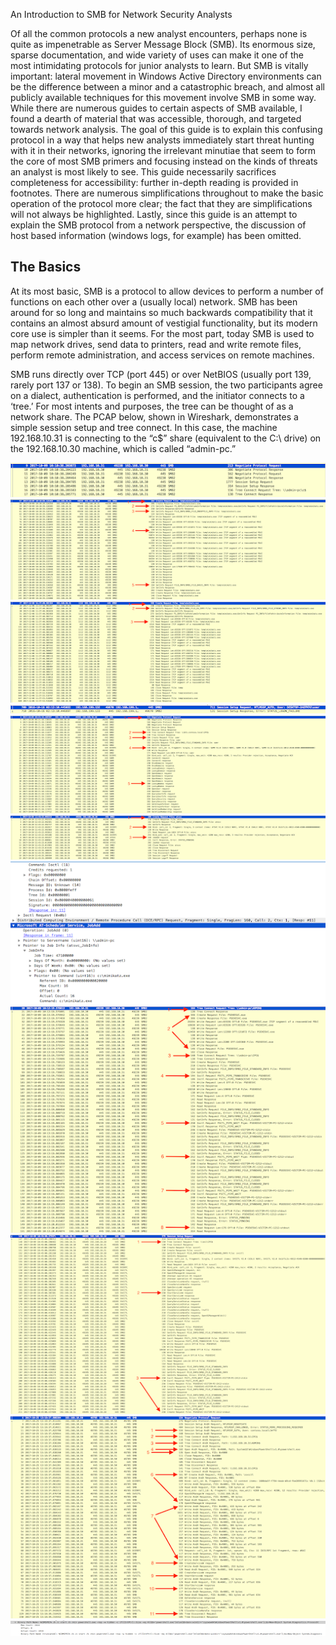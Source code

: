 An Introduction to SMB for Network Security Analysts

Of all the common protocols a new analyst encounters, perhaps none is quite as impenetrable as Server Message Block (SMB). Its enormous size, sparse documentation, and wide variety of uses can make it one of the most intimidating protocols for junior analysts to learn. But SMB is vitally important: lateral movement in Windows Active Directory environments can be the difference between a minor and a catastrophic breach, and almost all publicly available techniques for this movement involve SMB in some way. While there are numerous guides to certain aspects of SMB available, I found a dearth of material that was accessible, thorough, and targeted towards network analysis. The goal of this guide is to explain this confusing protocol in a way that helps new analysts immediately start threat hunting with it in their networks, ignoring the irrelevant minutiae that seem to form the core of most SMB primers and focusing instead on the kinds of threats an analyst is most likely to see. This guide necessarily sacrifices completeness for accessibility: further in-depth reading is provided in footnotes. There are numerous simplifications throughout to make the basic operation of the protocol more clear; the fact that they are simplifications will not always be highlighted. Lastly, since this guide is an attempt to explain the SMB protocol from a network perspective, the discussion of host based information (windows logs, for example) has been omitted. 

## The Basics

At its most basic, SMB is a protocol to allow devices to perform a number of functions on each other over a (usually local) network. SMB has been around for so long and maintains so much backwards compatibility that it contains an almost absurd amount of vestigial functionality, but its modern core use is simpler than it seems. For the most part, today SMB is used to map network drives, send data to printers, read and write remote files, perform remote administration, and access services on remote machines. 

SMB runs directly over TCP (port 445) or over NetBIOS (usually port 139, rarely port 137 or 138). To begin an SMB session, the two participants agree on a dialect, authentication is performed, and the initiator connects to a ‘tree.’ For most intents and purposes, the tree can be thought of as a network share. The PCAP below, shown in Wireshark, demonstrates a simple session setup and tree connect. In this case, the machine 192.168.10.31 is connecting to the “c$” share (equivalent to the C:\ drive) on the 192.168.10.30 machine, which is called “admin-pc.” 

![Image of Yaktocat](https://github.com/401trg/401trg.github.io/blob/4505254f97ef62e62752fb51978244e6a5b27814/assets/images/smb_image_1.png)
![Image of Yaktocat](https://github.com/401trg/401trg.github.io/blob/4505254f97ef62e62752fb51978244e6a5b27814/assets/images/smb_image_2.png)
![Image of Yaktocat](https://github.com/401trg/401trg.github.io/blob/4505254f97ef62e62752fb51978244e6a5b27814/assets/images/smb_image_3.png)
![Image of Yaktocat](https://github.com/401trg/401trg.github.io/blob/4505254f97ef62e62752fb51978244e6a5b27814/assets/images/smb_image_4.png)
![Image of Yaktocat](https://github.com/401trg/401trg.github.io/blob/4505254f97ef62e62752fb51978244e6a5b27814/assets/images/smb_image_5.png)
![Image of Yaktocat](https://github.com/401trg/401trg.github.io/blob/4505254f97ef62e62752fb51978244e6a5b27814/assets/images/smb_image_6.png)
![Image of Yaktocat](https://github.com/401trg/401trg.github.io/blob/4505254f97ef62e62752fb51978244e6a5b27814/assets/images/smb_image_7.png)
![Image of Yaktocat](https://github.com/401trg/401trg.github.io/blob/4505254f97ef62e62752fb51978244e6a5b27814/assets/images/smb_image_8.png)
![Image of Yaktocat](https://github.com/401trg/401trg.github.io/blob/4505254f97ef62e62752fb51978244e6a5b27814/assets/images/smb_image_9.png)
![Image of Yaktocat](https://github.com/401trg/401trg.github.io/blob/4505254f97ef62e62752fb51978244e6a5b27814/assets/images/smb_image_10.png)
![Image of Yaktocat](https://github.com/401trg/401trg.github.io/blob/4505254f97ef62e62752fb51978244e6a5b27814/assets/images/smb_image_11.png)

